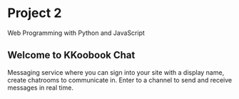 # Project 2

Web Programming with Python and JavaScript

## Welcome to KKoobook Chat

Messaging service where you can sign into your site with a display name, create chatrooms to communicate in. Enter to a channel to send and receive messages in real time.

